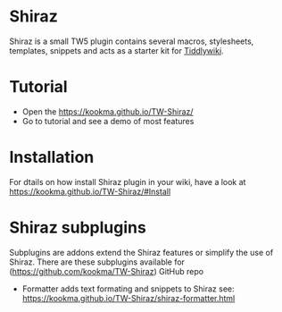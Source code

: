 # Shiraz
Shiraz is a small TW5 plugin contains several macros, stylesheets, templates, snippets and acts as a starter kit for 
[Tiddlywiki](https://tiddlywiki.com/).

# Tutorial
* Open the https://kookma.github.io/TW-Shiraz/
* Go to tutorial and see a demo of most features

# Installation
For dtails on how install Shiraz plugin in your wiki, have a look at https://kookma.github.io/TW-Shiraz/#Install

# Shiraz subplugins
Subplugins are addons extend the Shiraz features or simplify the use of Shiraz. There are these subplugins available for (https://github.com/kookma/TW-Shiraz) GitHub repo

* Formatter adds text formating and snippets to Shiraz see: https://kookma.github.io/TW-Shiraz/shiraz-formatter.html

